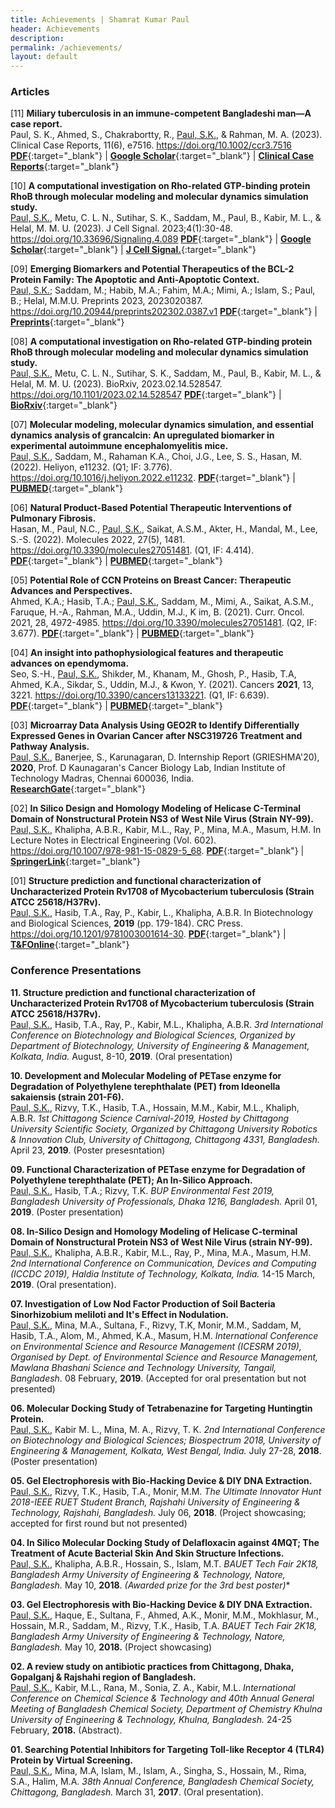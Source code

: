 ```yaml
---
title: Achievements | Shamrat Kumar Paul
header: Achievements
description:
permalink: /achievements/
layout: default
---
```

### Articles

[11] **Miliary tuberculosis in an immune-competent Bangladeshi man—A case report.** <br>
Paul, S. K., Ahmed, S., Chakrabortty, R., <u>Paul, S.K.</u>, & Rahman, M. A. (2023).
Clinical Case Reports, 11(6), e7516.
https://doi.org/10.1002/ccr3.7516
[**PDF**](https://paulshamrat.github.io/assets/articles/2023-06-09-MilTB.pdf){:target="\_blank"} |
[**Google Scholar**](https://scholar.google.com/scholar?hl=en&as_sdt=0%2C41&q=Miliary+Tuberculosis+in+an+Immune-Competent+Bangladeshi+Male-case+report&btnG=){:target="\_blank"} |
[**Clinical Case Reports**](https://onlinelibrary.wiley.com/doi/10.1002/ccr3.7516){:target="\_blank"}
<br>

[10] **A computational investigation on Rho-related GTP-binding protein RhoB through molecular modeling and molecular dynamics simulation study.** <br>
<u>Paul, S.K.</u>, Metu, C. L. N., Sutihar, S. K., Saddam, M., Paul, B., Kabir, M. L., & Helal, M. M. U. (2023).
J Cell Signal. 2023;4(1):30-48.
https://doi.org/10.33696/Signaling.4.089
[**PDF**](https://paulshamrat.github.io/assets/articles/2023-03-23-RHOB.pdf){:target="\_blank"} |
[**Google Scholar**](https://scholar.google.com/scholar?cluster=16571501518634770369&hl=en&as_sdt=0,41){:target="\_blank"} |
[**J Cell Signal.**](https://www.scientificarchives.com/article/a-computational-investigation-on-rho-related-gtp-binding-protein-rhob-through-molecular-modeling-and-molecular-dynamics-simulation-study){:target="\_blank"}
<br>

[09] **Emerging Biomarkers and Potential Therapeutics of the BCL-2 Protein Family: The Apoptotic and Anti-Apoptotic Context.** <br>
<u>Paul, S.K.</u>; Saddam, M.; Habib, M.A.; Fahim, M.A.; Mimi, A.; Islam, S.; Paul, B.; Helal, M.M.U.
Preprints 2023, 2023020387.
https://doi.org/10.20944/preprints202302.0387.v1
[**PDF**](https://paulshamrat.github.io/assets/articles/2023-02-22-bcl2.pdf){:target="\_blank"} |
[**Preprints**](https://www.preprints.org/manuscript/202302.0387/v1){:target="\_blank"}
<br>

[08] **A computational investigation on Rho-related GTP-binding protein RhoB through molecular modeling and molecular dynamics simulation study.** <br>
<u>Paul, S.K.</u>, Metu, C. L. N., Sutihar, S. K., Saddam, M., Paul, B., Kabir, M. L., & Helal, M. M. U. (2023).
BioRxiv, 2023.02.14.528547.
https://doi.org/10.1101/2023.02.14.528547
[**PDF**](https://paulshamrat.github.io/assets/articles/2023-02-15-RHOB.pdf){:target="\_blank"} |
[**BioRxiv**](https://www.biorxiv.org/content/10.1101/2023.02.14.528547v1){:target="\_blank"}
<br>

[07] **Molecular modeling, molecular dynamics simulation, and essential dynamics analysis of grancalcin: An upregulated biomarker in experimental autoimmune encephalomyelitis mice.** <br>
<u>Paul, S.K.</u>, Saddam, M., Rahaman K.A., Choi, J.G., Lee, S. S., Hasan, M. (2022).
Heliyon, e11232.
(Q1; IF: 3.776).
https://doi.org/10.1016/j.heliyon.2022.e11232.
[**PDF**](https://paulshamrat.github.io/assets/articles/2022-10-20-GCA.pdf){:target="\_blank"} |
[**PUBMED**](https://pubmed.ncbi.nlm.nih.gov/36340004/){:target="\_blank"}
<br>

[06] **Natural Product-Based Potential Therapeutic Interventions of Pulmonary Fibrosis.** <br>
Hasan, M., Paul, N.C., <u>Paul, S.K.</u>, Saikat, A.S.M., Akter, H., Mandal, M., Lee, S.-S. (2022).
Molecules 2022, 27(5), 1481.
https://doi.org/10.3390/molecules27051481.
(Q1, IF: 4.414).
[**PDF**](https://paulshamrat.github.io/assets/articles/2022-02-22-IPF.pdf){:target="\_blank"} |
[**PUBMED**](https://pubmed.ncbi.nlm.nih.gov/35268581/){:target="\_blank"} 
<br>

[05] **Potential Role of CCN Proteins on Breast Cancer: Therapeutic Advances and Perspectives.** <br>
Ahmed, K.A.; Hasib, T.A.; <u>Paul, S.K.</u>, Saddam, M., Mimi, A., Saikat, A.S.M., Faruque, H.-A., Rahman, M.A., Uddin, M.J., K im, B. (2021).
Curr. Oncol. 2021, 28, 4972-4985.
https://doi.org/10.3390/molecules27051481.
(Q2, IF: 3.677).
[**PDF**](https://paulshamrat.github.io/assets/articles/2021-11-CCN.pdf){:target="\_blank"} |
[**PUBMED**](https://pubmed.ncbi.nlm.nih.gov/34940056/){:target="\_blank"}
<br>

[04] **An insight into pathophysiological features and therapeutic advances on ependymoma.** <br>
Seo, S.-H., <u>Paul, S.K.</u>, Shikder, M., Khanam, M., Ghosh, P., Hasib, T.A, Ahmed, K.A., Sikdar, S., Uddin, M.J., & Kwon, Y. (2021).
Cancers **2021**, 13, 3221.
https://doi.org/10.3390/cancers13133221.
(Q1, IF: 6.639).
[**PDF**](https://paulshamrat.github.io/assets/articles/2021-06-EPENDYMOMA.pdf){:target="\_blank"} |
[**PUBMED**](https://pubmed.ncbi.nlm.nih.gov/34203272/){:target="\_blank"}
<br>

[03] **Microarray Data Analysis Using GEO2R to Identify Differentially Expressed Genes in Ovarian Cancer after NSC319726 Treatment and Pathway Analysis.** <br>
<u>Paul, S.K.</u>, Banerjee, S., Karunagaran, D.
Internship Report (GRIESHMA'20), **2020**, Prof. D Kaunagaran's Cancer Biology Lab, Indian Institute of Technology Madras, Chennai 600036, India.
[**ResearchGate**](https://www.researchgate.net/publication/349832074_Microarray_Data_Analysis_Using_GEO2R_to_Identify_Differentially_Expressed_Genes_in_Ovarian_Cancer_after_NSC319726_Treatment_and_Pathway_Analysis){:target="\_blank"}
<br>

[02] **In Silico Design and Homology Modeling of Helicase C-Terminal Domain of Nonstructural Protein NS3 of West Nile Virus (Strain NY-99).** <br>
<u>Paul, S.K.</u>, Khalipha, A.B.R., Kabir, M.L., Ray, P., Mina, M.A., Masum, H.M.
In Lecture Notes in Electrical Engineering (Vol. 602).
https://doi.org/10.1007/978-981-15-0829-5_68.
[**PDF**](https://paulshamrat.github.io/assets/articles/2019-12-WNV.pdf){:target="\_blank"} |
[**SpringerLink**](https://link.springer.com/chapter/10.1007/978-981-15-0829-5_68){:target="\_blank"}
<br>

[01] **Structure prediction and functional characterization of Uncharacterized Protein Rv1708 of Mycobacterium tuberculosis (Strain ATCC 25618/H37Rv).** <br>
<u>Paul, S.K.</u>, Hasib, T.A., Ray, P., Kabir, L., Khalipha, A.B.R.
In Biotechnology and Biological Sciences, **2019** (pp. 179-184). CRC Press.
https://doi.org/10.1201/9781003001614-30.
[**PDF**](https://paulshamrat.github.io/assets/articles/2019-11-MTB-BIOSPECTRUM.pdf){:target="\_blank"} |
[**T&FOnline**](https://www.taylorfrancis.com/chapters/edit/10.1201/9781003001614-30/structure-prediction-functional-characterization-uncharacterized-protein-rv1708-mycobacterium-tuberculosis-strain-atcc-25618-h37rv-shamrat-kumar-paul-tasnin-al-hasib-pranta-ray-lutful-kabir-abul-bashar-ripon-khalipha){:target="\_blank"}
<br>

<!--
### Other Articles
[03] **In Silico Molecular Docking and Density Functional Studies on Fenofibrate and its Derivatives Against 5AZT in the Treatment of Cardiovascular Disease** <br>
Abul Bashar Ripon Khalipha, Shamrat Kumar Paul, Mohammad Solaiman Hossain, Pranta Ray, Md Lutful Kabir,
<!--International Journal of Evergreen Scientific Research Research Paper Vol.01, Issue 01, pp.1-14 (2020)<br>
[PDF](/achievementfiles/publishedarticles/MSFenofibrater.pdf)
<br>

[02] **CCN family proteins in tumorigenesis and cancer** <br>
Pranta Ray, Pushpendu Malakar, Shamrat Kumar Paul, Mohammad Torequl Islam.
<br>
<!--K-publishers, 2020<br>
[PDF](/achievementfiles/publishedarticles/7001-DONE.pdf)

[01] **In Silico Molecular Docking Study of Delafloxacin against 4MQT for the Treatment of Acute Bacterial Skin and Skin Structure Infections** <br>
Shamrat Kumar Paul, Pranta Ray, Mohammad Solaiman Hossain, Abul Bashar Ripon Khalipha, Mohammad Torequl Islam.
<!--Int. J. Biopro. Biotechnol. Advance 5 (1), 144-150 2019<br>
[PDF](/achievementfiles/publishedarticles/Delafloxacin-2019.pdf)
<br>-->

### Conference Presentations

**11. Structure prediction and functional characterization of Uncharacterized Protein Rv1708 of Mycobacterium tuberculosis (Strain ATCC 25618/H37Rv).** <br>
<u>Paul, S.K.</u>, Hasib, T.A., Ray, P., Kabir, M.L., Khalipha, A.B.R.
*3rd International Conference on Biotechnology and Biological Sciences, 
Organized by Department of Biotechnology, University of Engineering & Management, 
Kolkata, India.*
August, 8-10, **2019**.
(Oral presentation)

**10. Development and Molecular Modeling of PETase enzyme for Degradation of Polyethylene terephthalate (PET) from Ideonella sakaiensis (strain 201-F6).** <br>
<u>Paul, S.K.</u>, Rizvy, T.K., Hasib, T.A., Hossain, M.M., Kabir, M.L., Khaliph, A.B.R.
*1st Chittagong Science Carnival-2019, Hosted by Chittagong University Scientific Society,
Organized by Chittagong University Robotics & Innovation Club, 
University of Chittagong, Chittagong 4331, Bangladesh.*
April 23, **2019**.
(Poster presesntation)

**09. Functional Characterization of PETase enzyme for Degradation of Polyethylene terephthalate (PET); An In-Silico Approach.** <br>
<u>Paul, S.K.</u>, Hasib, T.A.; Rizvy, T.K.
*BUP Environmental Fest 2019, 
Bangladesh University of Professionals, 
Dhaka 1216, Bangladesh.*
April 01, **2019**. 
(Poster presentation)

**08. In-Silico Design and Homology Modeling of Helicase C-terminal Domain of Nonstructural Protein NS3 of West Nile Virus (strain NY-99).** <br>
<u>Paul, S.K.</u>, Khalipha, A.B.R., Kabir, M.L., Ray, P., Mina, M.A., Masum, H.M.
*2nd International Conference on Communication, Devices and Computing (ICCDC 2019), 
Haldia Institute of Technology, 
Kolkata, India.*
14-15 March, **2019**.
(Oral presentation).

**07. Investigation of Low Nod Factor Production of Soil Bacteria Sinorhizobium meliloti and It's Effect in Nodulation.** <br>
<u>Paul, S.K.</u>, Mina, M.A., Sultana, F., Rizvy, T.K, Monir, M.M., Saddam, M, Hasib, T.A., Alom, M., Ahmed, K.A., Masum, H.M.
*International Conference on Environmental Science and Resource Management (ICESRM 2019),
Organised by Dept. of Environmental Science and Resource Management, 
Mawlana Bhashani Science and Technology University, 
Tangail, Bangladesh.*
08 February, **2019**.
(Accepted for oral presentation but not presented)

**06. Molecular Docking Study of Tetrabenazine for Targeting Huntingtin Protein.** <br>
<u>Paul, S.K.</u>, Kabir M. L., Mina, M. A., Rizvy, T. K.
*2nd International Conference on Biotechnology and Biological Sciences; Biospectrum 2018,
University of Engineering & Management, Kolkata, 
West Bengal, India.*
July 27-28, **2018**.
(Poster presentation)

**05. Gel Electrophoresis with Bio-Hacking Device & DIY DNA Extraction.** <br>
<u>Paul, S.K.</u>, Rizvy, T.K., Hasib, T.A., Monir, M.M.
*The Ultimate Innovator Hunt 2018-IEEE RUET Student Branch, 
Rajshahi University of Engineering & Technology, 
Rajshahi, Bangladesh.*
July 06, **2018**.
(Project showcasing; accepted for first round but not presented)

**04. In Silico Molecular Docking  Study of Delafloxacin against 4MQT; The Treatment of  Acute Bacterial Skin And Skin Structure Infections.** <br>
<u>Paul, S.K.</u>, Khalipha, A.B.R., Hossain, S., Islam, M.T.
*BAUET Tech Fair 2K18, 
Bangladesh Army University of Engineering & Technology, 
Natore, Bangladesh.*
May 10, **2018**.
**(Awarded prize for the 3rd best poster*)**

**03. Gel Electrophoresis with Bio-Hacking Device & DIY DNA Extraction.** <br>
<u>Paul, S.K.</u>, Haque, E., Sultana, F.,  Ahmed, A.K., Monir, M.M., Mokhlasur, M., Hossain, M.R., Saddam, M., Rizvy, T.K., Hasib, T.A.
*BAUET Tech Fair 2K18, 
Bangladesh Army University of Engineering & Technology, 
Natore, Bangladesh.*
May 10, **2018.**
(Project showcasing)

**02. A review study on antibiotic practices from Chittagong, Dhaka, Gopalganj & Rajshahi region of Bangladesh.** <br>
<u>Paul, S.K.</u>, Kabir, M.L., Rana, M., Sonia, Z. A., Kabir, M.L.
*International Conference on Chemical Science & Technology and 
40th Annual General Meeting of Bangladesh Chemical Society,
Department of Chemistry Khulna University of Engineering & Technology, 
Khulna, Bangladesh.*
24-25 February, **2018.** 
(Abstract).

**01. Searching Potential Inhibitors for Targeting Toll-like Receptor 4 (TLR4) Protein by Virtual Screening.**<br>
<u>Paul, S.K.</u>, Mina, M.A, Islam, M., Islam, A., Singha, S., Hossain, M., Rima, S.A., Halim, M.A.
*38th Annual Conference, Bangladesh Chemical Society, 
Chittagong, Bangladesh.*
March 31, **2017**.
(Oral presentation).

